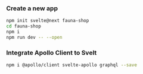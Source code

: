 ### Create a new app

```sh
npm init svelte@next fauna-shop
cd fauna-shop
npm i 
npm run dev -- --open
```

### Integrate Apollo Client to Svelt

```sh
npm i @apollo/client svelte-apollo graphql --save
```


